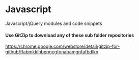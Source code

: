 # Javascript
Javascript/jQuery modules and code snippets

#### Use GitZip to download any of these sub folder repositories
https://chrome.google.com/webstore/detail/gitzip-for-github/ffabmkklhbepgcgfonabamgnfafbdlkn
